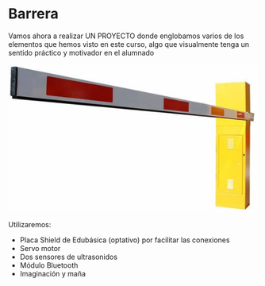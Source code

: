 
# Barrera

Vamos ahora a realizar UN PROYECTO donde englobamos varios de los elementos que hemos visto en este curso, algo que visualmente tenga un sentido práctico y motivador en el alumnado

![](img/P86501.jpg)

Utilizaremos:

- Placa Shield de Edubásica (optativo) por facilitar las conexiones
- Servo motor
- Dos sensores de ultrasonidos
- Módulo Bluetooth
- Imaginación y maña

